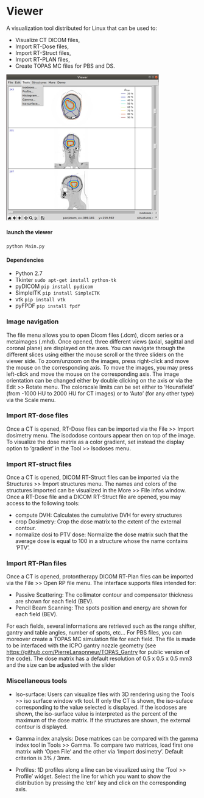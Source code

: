# Viewer

A visualization tool distributed for Linux that can be used to:

- Visualize CT DICOM files,
- Import RT-Dose files,
- Import RT-Struct files,
- Import RT-PLAN files,
- Create TOPAS MC files for PBS and DS.

<img src="https://github.com/PierreLansonneur/Viewer/blob/master/output/capture.jpg" width="400" />

#### launch the viewer 
`python Main.py`

#### Dependencies
- Python 2.7
- Tkinter `sudo apt-get install python-tk`
- pyDICOM `pip install pydicom`
- SimpleITK `pip install SimpleITK`
- vtk `pip install vtk`
- pyFPDF `pip install fpdf`

### Image navigation
The file menu allows you to open Dicom files (.dcm), dicom series or a metaimages (.mhd). Once opened, three different views (axial, sagittal and coronal plane) are displayed on the axes. You can navigate through the different slices using either the mouse scroll or the three sliders on the viewer side.
To zoom/unzoom on the images, press right-click and move the mouse on the corresponding axis. To move the images, you may press left-click and move the mouse on the corresponding axis. The image orientation can be changed either by double clicking on the axis or via the Edit >> Rotate menu.
The colorscale limits can be set either to ‘Hounsfield’ (from -1000 HU to 2000 HU for CT images) or to ‘Auto’ (for any other type) via the Scale menu. 

### Import RT-dose files
Once a CT is opened, RT-Dose files can be imported via the File >> Import dosimetry menu. The isododose contours appear then on top of the image. To visualize the dose matrix as a color gradient, set instead the display option to ‘gradient’ in the Tool >> Isodoses menu.

### Import RT-struct files
Once a CT is opened, DICOM RT-Struct files can be imported via the Structures >> Import structures menu. The names and colors of the structures imported can be visualized in the More >> File infos window. Once a RT-Dose file and a DICOM RT-Struct file are opened, you may access to the following tools: 
-	compute DVH: Calculates the cumulative DVH for every structures
-	crop Dosimetry: Crop the dose matrix to the extent of the external contour.
-	normalize dosi to PTV dose: Normalize the dose matrix such that the average dose is equal to 100 in a structure whose the name contains ‘PTV’.
 
### Import RT-Plan files
Once a CT is opened, protontherapy DICOM RT-Plan files can be imported via the File >> Open RP file menu. The interface supports files intended for:
-	Passive Scattering: The collimator contour and compensator thickness are shown for each field (BEV).
-	Pencil Beam Scanning: The spots position and energy are shown for each field (BEV).
 
For each fields, several informations are retrieved such as the range shifter, gantry and table angles, number of spots, etc… For PBS files, you can moreover create a TOPAS MC simulation file for each field. The file is made to be interfaced with the ICPO gantry nozzle geometry (see https://github.com/PierreLansonneur/TOPAS_Gantry for public version of the code). The dose matrix has a default resolution of 0.5 x 0.5 x 0.5 mm3 and the size can be adjusted with the slider

### Miscellaneous tools
- Iso-surface: Users can visualize files with 3D rendering using the Tools >> iso surface window vtk tool. If only the CT is shown, the iso-suface corresponding to the value selected is displayed. If the isodoses are shown, the iso-surface value is interpreted as the percent of the maximum of the dose matrix. If the structures are shown, the external contour is displayed. 

-	Gamma index analysis: Dose matrices can be compared with the gamma index tool in Tools >> Gamma. To compare two matrices, load first one matrix with ‘Open File’ and the other via ‘Import dosimetry’. Default criterion is 3% / 3mm.
 
-	Profiles: 1D profiles along a line can be visualized using the ‘Tool >> Profile’ widget. Select the line for which you want to show the distribution by pressing the ‘ctrl’ key and click on the corresponding axis. 
